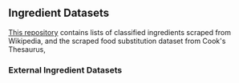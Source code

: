 ## Ingredient Datasets

[This repository](https://github.com/agnescameron/substitution_graph) contains lists of classified ingredients scraped from Wikipedia, and the scraped food substitution dataset from Cook's Thesaurus, 


### External Ingredient Datasets